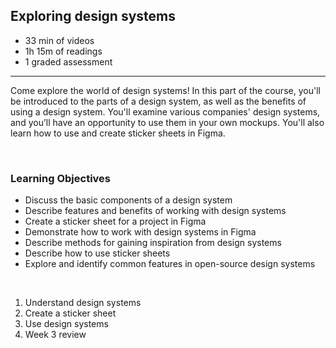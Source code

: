 ## Exploring design systems 

- 33 min of videos
- 1h 15m of readings
- 1 graded assessment

<hr>

Come explore the world of design systems! In this part of the course, you'll be introduced to the parts of a design system, as well as the benefits of using a design system. You'll examine various companies' design systems, and you’ll have an opportunity to use them in your own mockups. You'll also learn how to use and create sticker sheets in Figma.

<br>

### Learning Objectives

- Discuss the basic components of a design system
- Describe features and benefits of working with design systems
- Create a sticker sheet for a project in Figma
- Demonstrate how to work with design systems in Figma
- Describe methods for gaining inspiration from design systems
- Describe how to use sticker sheets
- Explore and identify common features in open-source design systems

<br>

1. Understand design systems 
2. Create a sticker sheet
3. Use design systems
4. Week 3 review
